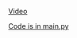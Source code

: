 [Video](https://drive.google.com/file/d/1CIz0Bp3m0A_hwKXpypnuA0b19LM69kEC/view?usp=sharing)

[Code is in main.py](https://github.com/importstring/Rienforcement-learning-momentum-example)
